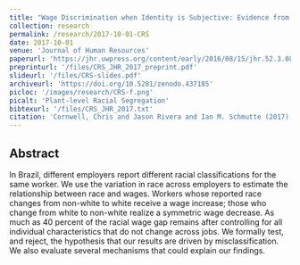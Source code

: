 ```yaml
---
title: "Wage Discrimination when Identity is Subjective: Evidence from Changes in Employer-Reported Race"
collection: research
permalink: /research/2017-10-01-CRS
date: 2017-10-01
venue: 'Journal of Human Resources'
paperurl: 'https://jhr.uwpress.org/content/early/2016/08/15/jhr.52.3.0815-7340R1'
preprinturl: '/files/CRS_JHR_2017_preprint.pdf'
slideurl: '/files/CRS-slides.pdf'
archiveurl: 'https://doi.org/10.5281/zenodo.437185'
picloc: '/images/research/CRS-f.png'
picalt: 'Plant-level Racial Segregation'
bibtexurl: '/files/CRS_JHR_2017.txt'
citation: 'Cornwell, Chris and Jason Rivera and Ian M. Schmutte (2017) &quot;Wage Discrimination when Identity is Subjective: Evidence from Changes in Employer-Reported Race.&quot; <i>Journal of Human Resources</i>, vol. 52, no. 3, pp. 719-755.'
---
```




## Abstract

In Brazil, different employers report different racial classifications for the same worker. We use the variation in race across employers to estimate the relationship between race and wages. Workers whose reported race changes from non-white to white receive a wage increase; those who change from white to non-white realize a symmetric wage decrease. As much as 40 percent of the racial wage gap remains after controlling for all individual characteristics that do not change across jobs. We formally test, and reject, the hypothesis that our results are driven by misclassification. We also evaluate several mechanisms that could explain our findings.
